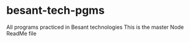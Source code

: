 # besant-tech-pgms
All programs practiced in Besant technologies
This is the master Node ReadMe file

